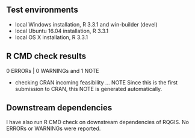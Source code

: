 ## Test environments
* local Windows installation, R 3.3.1 and win-builder (devel)
* local Ubuntu 16.04 installation, R 3.3.1
* local OS X installation, R 3.3.1

## R CMD check results
0 ERRORs | 0 WARNINGs and 1 NOTE

* checking CRAN incoming feasibility ... NOTE
Since this is the first submission to CRAN, this NOTE is generated automatically.

## Downstream dependencies
I have also run R CMD check on downstream dependencies of RQGIS. No ERRORs or WARNINGs were reported.
